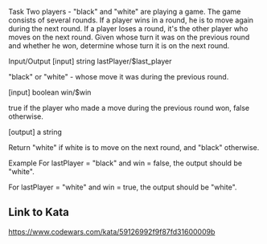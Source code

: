 Task
Two players - "black" and "white" are playing a game. The game consists of several rounds. If a player wins in a round, he is to move again during the next round. If a player loses a round, it's the other player who moves on the next round. Given whose turn it was on the previous round and whether he won, determine whose turn it is on the next round.

Input/Output
[input] string lastPlayer/$last_player

"black" or "white" - whose move it was during the previous round.

[input] boolean win/$win

true if the player who made a move during the previous round won, false otherwise.

[output] a string

Return "white" if white is to move on the next round, and "black" otherwise.

Example
For lastPlayer = "black" and win = false, the output should be "white".

For lastPlayer = "white" and win = true, the output should be "white".

## Link to Kata
https://www.codewars.com/kata/59126992f9f87fd31600009b